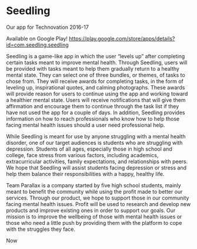 # Seedling
Our app for Technovation 2016-17

Available on Google Play!
https://play.google.com/store/apps/details?id=com.seedling.seedling

Seedling is a game-like app in which the user “levels up” after completing certain tasks meant to improve mental health. Through Seedling, users will be provided with tasks meant to help them gradually return to a healthy mental state. They can select one of three bundles, or themes, of tasks to chose from. They will receive awards for completing tasks, in the form of leveling up, inspirational quotes, and calming photographs. These awards will provide reason for users to continue using the app and working toward a healthier mental state. Users will receive notifications that will give them affirmation and encourage them to continue through the task list if they have not used the app for a couple of days. In addition, Seedling provides information on how to reach professionals who know how to help those facing mental health issues should a user need professional help.

While Seedling is meant for use by anyone struggling with a mental health disorder, one of our target audiences is students who are struggling with depression. Students of all ages, especially those in high school and college, face stress from various factors, including academics, extracurricular activities, family expectations, and relationships with peers. We hope that Seedling will assist students facing depression or stress and help them balance their responsibilities with a happy, healthy life. 

Team Parallax is a company started by five high school students, mainly meant to benefit the community while using the profit made to better our services. Through our product, we hope to support those in our community facing mental health issues. Profit will be used to research and develop new products and improve existing ones in order to support our goals. Our mission is to improve the wellbeing of those with mental health issues or those who need a little push by providing them with the platform to cope with the struggles they face. 

Now 
